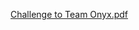 
[Challenge to Team Onyx.pdf](https://github.com/rabbycse/New/files/2959094/Challenge.to.Team.Onyx.pdf)
